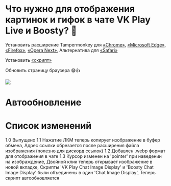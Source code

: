 # Что нужно для отображения картинок и гифок в чате VK Play Live и Boosty? 🤔

Установить расширение Tampermonkey для [«Chrome»](https://chrome.google.com/webstore/detail/dhdgffkkebhmkfjojejmpbldmpobfkfo), [«Microsoft Edge»](https://microsoftedge.microsoft.com/addons/detail/iikmkjmpaadaobahmlepeloendndfphd), [«Firefox»](https://addons.mozilla.org/en-US/firefox/addon/tampermonkey/), [«Opera Next»](https://addons.opera.com/en/extensions/details/tampermonkey-beta/), Альтернатива для [«Safari»](https://apps.apple.com/app/userscripts/id1463298887)

Установить [«скрипт»](https://github.com/c0IIwr/Chat-Image-Display/raw/main/Chat%20Image%20Display.user.js)

Обновить страницу браузера 😁👍

<img  src="https://c0IIwr.github.io/Chat-Image-Display/zapaska-archive.gif">

# Автообновление

# Список изменений
1.0 Выпущено 
1.1 Нажатие ЛКМ теперь копирует изображение в буфер обмена, 
    Адрес ссылки обрезается после расширения файла изображения (полезно для дискорд ссылок) 
1.2 Добавлен .webp формат для отображения в чате 
1.3 Курсор изменен на 'pointer' при наведении на изображдение, 
    Двойной клик теперь открывает изображение в новой вкладке, 
    Скрипты 'VK Play Chat Image Display' и 'Boosty Chat Image Display' были объединены в один 'Chat Image Display', 
    Теперь скрипт автообновляется 
